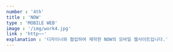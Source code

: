 ```yaml
---
number : '4th'
title : 'NOW'
type : 'MOBILE WEB'
image : '/img/work4.jpg'
link : 'http~~'
explanation : '디자이너와 협업하여 제작한 NOW의 모바일 웹사이트입니다.'
---
```

